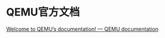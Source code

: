 # QEMU官方文档

[Welcome to QEMU’s documentation! — QEMU documentation](https://www.qemu.org/docs/master/index.html)



